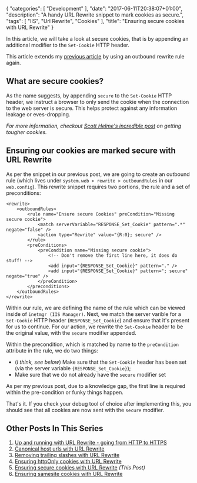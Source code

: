 {
   "categories": [ "Development" ],
   "date": "2017-06-11T20:38:07+01:00",
   "description": "A handy URL Rewrite snippet to mark cookies as secure.",
   "tags": [ "IIS", "Url Rewrite", "Cookies" ],
   "title": "Ensuring secure cookies with URL Rewrite"
}

In this article, we will take a look at secure cookies, that is by appending an additional modifier to the `Set-Cookie` HTTP header.

<!--more-->

This article extends my [previous article](/article/2017/06/ensuring-httponly-cookies-with-url-rewrite/) by using an outbound rewrite rule again.

## What are secure cookies?

As the name suggests, by appending `secure` to the `Set-Cookie` HTTP header, we instruct a browser to only send the cookie when the connection to the web server is secure. This helps protect against any information leakage or eves-dropping.

*For more information, checkout [Scott Helme's incredible post](https://scotthelme.co.uk/tough-cookies/) on getting tougher cookies.*

## Ensuring our cookies are marked secure with URL Rewrite

As per the snippet in our previous post, we are going to create an outbound rule (which lives under `system.web > rewrite > outboundRules` in our `web.config`). This rewrite snippet requires two portions, the rule and a set of preconditions:

    <rewrite>
        <outboundRules> 
            <rule name="Ensure secure Cookies" preCondition="Missing secure cookie">
                <match serverVariable="RESPONSE_Set_Cookie" pattern=".*" negate="false" />
                <action type="Rewrite" value="{R:0}; secure" />
            </rule>
            <preConditions>
                <preCondition name="Missing secure cookie">
                    <!-- Don't remove the first line here, it does do stuff! -->
                    <add input="{RESPONSE_Set_Cookie}" pattern="." />
                    <add input="{RESPONSE_Set_Cookie}" pattern="; secure" negate="true" />
                </preCondition>
            </preconditions>
        </outboundRules>
    </rewrite>

Within our rule, we are defining the name of the rule which can be viewed inside of `inetmgr (IIS Manager)`. Next, we match the server varible for a `Set-Cookie` HTTP header (`RESPONSE_Set_Cookie`) and ensure that it's present for us to continue. For our action, we rewrite the `Set-Cookie` header to be the original value, with the `secure` modifier appended.

Within the precondition, which is matched by name to the `preCondition` attribute in the rule, we do two things:

- (_I think, see below_) Make sure that the `Set-Cookie` header has been set (via the server variable `{RESPONSE_Set_Cookie}`);
- Make sure that we do not already have the `secure` modifier set

As per my previous post, due to a knowledge gap, the first line is required within the pre-condition or funky things happen.

That's it. If you check your debug tool of choice after implementing this, you should see that all cookies are now sent with the `secure` modifier.

## Other Posts In This Series

1. [Up and running with URL Rewrite - going from HTTP to HTTPS](/article/2017/06/up-and-running-with-url-rewrite---going-from-http-to-https/)
2. [Canonical host urls with URL Rewrite](/article/2017/06/canonical-host-urls-with-url-rewrite/) 
3. [Removing trailing slashes with URL Rewrite](/article/2017/06/removing-trailing-slashes-with-url-rewrite/) 
4. [Ensuring httpOnly cookies with URL Rewrite](/article/2017/06/ensuring-httponly-cookies-with-url-rewrite/) 
5. [Ensuring secure cookies with URL Rewrite](/article/2017/06/ensuring-secure-cookies-with-url-rewrite/) *(This Post)*
6. [Ensuring samesite cookies with URL Rewrite](/article/2017/06/ensuring-samesite-cookies-with-url-rewrite/)